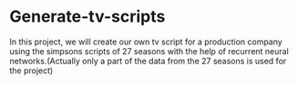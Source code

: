 # Generate-tv-scripts
In this project, we will create our own tv script for a production company using the simpsons scripts  of 27 seasons with the help of recurrent neural networks.(Actually only a part of the data from the 27 seasons is used for the project)
